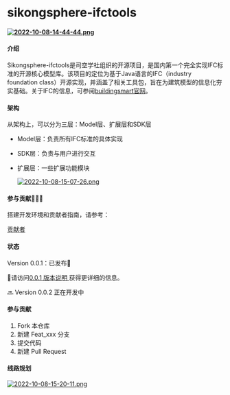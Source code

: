 # sikongsphere-ifctools

#### [![2022-10-08-14-44-44.png](https://i.postimg.cc/zf58kGVg/2022-10-08-14-44-44.png)](https://postimg.cc/tsrKqydq)

#### 介绍

Sikongsphere-ifctools是司空学社组织的开源项目，是国内第一个完全实现IFC标准的开源核心模型库。该项目的定位为基于Java语言的IFC（industry foundation class）开源实现，并涵盖了相关工具包，旨在为建筑模型的信息化夯实基础。关于IFC的信息，可参阅[buildingsmart官网](https://www.buildingsmart.org/)。

#### 架构

从架构上，可以分为三层：Model层、扩展层和SDK层

- Model层：负责所有IFC标准的具体实现

- SDK层：负责与用户进行交互

- 扩展层：一些扩展功能模块

  [![2022-10-08-15-07-26.png](https://i.postimg.cc/MGh0LgJV/2022-10-08-15-07-26.png)](https://postimg.cc/xk3bJxC1)

#### 参与贡献🚀🧑‍💻

搭建开发环境和贡献者指南，请参考：

[贡献者](https://gitee.com/sikongsphere/sikongsphere-ifctools/contributors?ref=develop)

#### 状态

Version 0.0.1：已发布🎉

🔗请访问[0.0.1 版本说明 ](https://gitee.com/sikongsphere/sikongsphere-ifctools/wikis/0.0.1%20%E7%89%88%E6%9C%AC%E8%AF%B4%E6%98%8E?sort_id=6433688)获得更详细的信息。

🔜 Version 0.0.2 正在开发中

#### 参与贡献

1.  Fork 本仓库
2.  新建 Feat_xxx 分支
3.  提交代码
4.  新建 Pull Request


#### 线路规划

[![2022-10-08-15-20-11.png](https://i.postimg.cc/7LMYvTp9/2022-10-08-15-20-11.png)](https://postimg.cc/R3hzKqCJ)